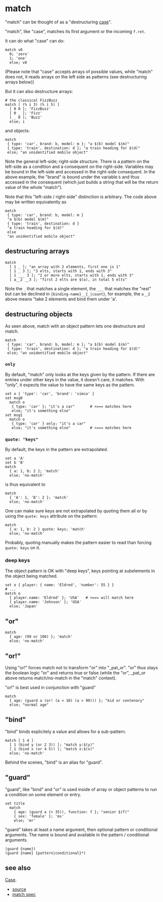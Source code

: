 
# match

"match" can be thought of as a "destructuring [case](case.md)".

"match", like "case", matches its first argument or the incoming `f.ret`.

It can do what "case" can do:
```
match v0
  0; 'zero'
  1; 'one'
  else; v0
```
(Please note that "case" accepts arrays of possible values, while "match"
does not, it reads arrays on the left side as patterns (see destructuring
arrays below))

But it can also destructure arrays:
```
# the classical FizzBuzz
match [ (% i 3) (% i 5) ]
  [ 0 0 ]; 'FizzBuzz'
  [ 0 _ ]; 'Fizz'
  [ _ 0 ]; 'Buzz'
  else; i
```
and objects:
```
match
 { type: 'car', brand: b, model: m }; "a $(b) model $(m)"
 { type: 'train', destination: d }; "a train heading for $(d)"
 else; "an unidentified mobile object"
```

Note the general left-side; right-side structure. There is a pattern on
the left-side as a condition and a consequent on the right-side. Variables
may be bound in the left-side and accessed in the right-side consequent.
In the above example, the "brand" is bound under the variable `b` and
thus accessed in the consequent (which just builds a string that will
be the return value of the whole "match").

Note that this "left-side / right-side" distinction is arbitrary. The
code above may be written equivalently as
```
match
 { type: 'car', brand: b, model: m }
 "a $(b) model $(m)"
 { type: 'train', destination: d }
 "a train heading for $(d)"
 else
 "an unidentified mobile object"
```

## destructuring arrays
```
match
  [ 1 _ ]; "an array with 2 elements, first one is 1"
  [ 1 _ 3 ]; "3 elts, starts with 1, ends with 3"
  [ 1 ___ 3 ]; "2 or more elts, starts with 1, ends with 3"
  [ a__2 __3 ]; "first 2 elts are $(a), in total 5 elts"
```
Note the `_` that matches a single element, the `___` that matches
the "rest" but can be declined in `{binding-name}__{_|count}`, for
example, the `a__2` above means "take 2 elements and bind them under 'a'.

## destructuring objects

As seen above, match with an object pattern lets one destructure and match.
```
match
 { type: 'car', brand: b, model: m }; "a $(b) model $(m)"
 { type: 'train', destination: d }; "a train heading for $(d)"
 else; "an unidentified mobile object"
```

### `only`

By default, "match" only looks at the keys given by the pattern. If there
are entries under other keys in the value, it doesn't care, it matches.
With "only", it expects the value to have the same keys as the pattern.
```
set o { 'type': 'car', 'brand': 'simca' }
set msg0
  match o
   { type: 'car' }; "it's a car"       # <=== matches here
   else; "it's something else"
set msg1
  match o
   { type: 'car' } only; "it's a car"
   else; "it's something else"         # <=== matches here
```

### `quote: "keys"`

By default, the keys in the pattern are extrapolated.
```
set a 'A'
set b 'B'
match
  { a: 1, b: 2 }; 'match'
  else; 'no-match'
```
is thus equivalent to
```
match
  { 'A': 1, 'B': 2 }; 'match'
  else; 'no-match'
```

One can make sure keys are not extrapolated by quoting them all or by
using the `quote: keys` attribute on the pattern:
```
match
  { a: 1, b: 2 } quote: keys; 'match'
  else; 'no-match'
```

Probably, quoting manually makes the pattern easier to read than forcing
`quote: keys` on it.

### deep keys

The object pattern is OK with "deep keys", keys pointing at subelements
in the object being matched.
```
set o { player: { name: 'Eldred', 'number': 55 } }
# ...
match o
  { player.name: 'Eldred' }; 'USA'   # <=== will match here
  { player.name: 'Johnson' }; 'USA'
  else; 'Japan'
```

## "or"

```
match
  { age: (99 or 100) }; 'match'
  else; 'no-match'
```

## "or!"

Using "or!" forces match not to transform "or" into "_pat_or". "or" thus
stays the boolean logic "or" and returns true or false (while the "or",
_pat_or above returns match/no-match in the "match" context).

"or!" is best used in conjunction with "guard"
```
match
  { age: (guard a (or! (a < 10) (a > 99))) }; "kid or centenary"
  else; "normal age"
```

## "bind"

"bind" binds explicitely a value and allows for a sub-pattern.
```
match [ 1 4 ]
  [ 1 (bind y (or 2 3)) ]; "match y:$(y)"
  [ 1 (bind x (or 4 5)) ]; "match x:$(x)"
  else; 'no-match'
```

Behind the scenes, "bind" is an alias for "guard".

## "guard"

"guard", like "bind" and "or" is used inside of array or object patterns
to run a condition on some element or entry.
```
set title
  match
    { age: (guard a (> 35)), function: f }; "senior $(f)"
    { sex: 'female' }; 'ms'
    else; 'mr'
```

"guard" takes at least a name argument, then optional pattern or
conditional arguments. The name is bound and available in the pattern /
conditional arguments.
```
(guard {name})
(guard {name} {pattern|conditional}*)
```

## see also

[Case](case.md).


* [source](https://github.com/floraison/flor/tree/master/lib/flor/pcore/match.rb)
* [match spec](https://github.com/floraison/flor/tree/master/spec/pcore/match_spec.rb)

